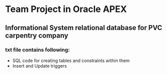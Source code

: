# Team Project in Oracle APEX
## Informational System relational database for PVC carpentry company
### txt file contains following:
* SQL code for creating tables and constraints within them
* Insert and Update triggers
